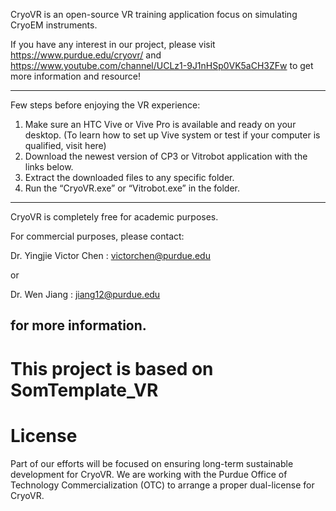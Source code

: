 CryoVR is an open-source VR training application focus on simulating CryoEM instruments.


If you have any interest in our project, please visit https://www.purdue.edu/cryovr/ and https://www.youtube.com/channel/UCLz1-9J1nHSp0VK5aCH3ZFw to get more information and resource!



---------------------
Few steps before enjoying the VR experience:

1. Make sure an HTC Vive or Vive Pro is available and ready on your desktop. (To learn how to set up Vive system or test if your computer is qualified, visit here)
2. Download the newest version of CP3 or Vitrobot application with the links below.
3. Extract the downloaded files to any specific folder.
4. Run the “CryoVR.exe” or “Vitrobot.exe” in the folder.

---------------------

CryoVR is completely free for academic purposes.

For commercial purposes, please contact:

Dr. Yingjie Victor Chen :    victorchen@purdue.edu

or

Dr. Wen Jiang :    jiang12@purdue.edu

for more information.
---------------------



# This project is based on SomTemplate_VR
# License

Part of our efforts will be focused on ensuring long-term sustainable development for CryoVR. We are working with the Purdue Office of Technology Commercialization (OTC) to arrange a proper dual-license for CryoVR. 
